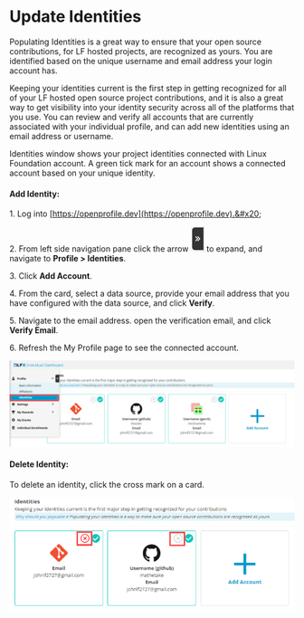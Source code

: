 # Update Identities

Populating Identities is a great way to ensure that your open source contributions, for LF hosted projects, are recognized as yours. You are identified based on the unique username and email address your login account has.

Keeping your identities current is the first step in getting recognized for all of your LF hosted open source project contributions, and it is also a great way to get visibility into your identity security across all of the platforms that you use. You can review and verify all accounts that are currently associated with your individual profile, and can add new identities using an email address or username.

Identities window shows your project identities connected with Linux Foundation account. A green tick mark for an account shows a connected account based on your unique identity.

#### Add Identity:

1\. Log into [https://openprofile.dev](https://openprofile.dev).&#x20;

2\. From left side navigation pane click the arrow ![](../.gitbook/assets/arrow.png) to expand, and navigate to **Profile > Identities**.

3\. Click **Add Account**.

4\. From the card, select a data source, provide your email address that you have configured with the data source, and click **Verify**.

5\. Navigate to the email address. open the verification email, and click **Verify Email**.

6\. Refresh the My Profile page to see the connected account.

![identities](../.gitbook/assets/identities.png)

#### Delete Identity:

To delete an identity, click the cross mark on a card.

![](<../.gitbook/assets/delete an identity.png>)
